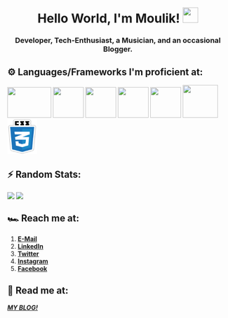 # <div align=center>Hello World, I'm Moulik! <img src="https://camo.githubusercontent.com/35d3d11359a49bf12aebb834cc13fd81b95eff4e/68747470733a2f2f6d656469612e67697068792e636f6d2f6d656469612f6876524a434c467a6361737252346961377a2f67697068792e676966" height="35px" width="35px">
### <div align=center>__Developer, Tech-Enthusiast, a Musician, and an occasional Blogger.__

## :gear: Languages/Frameworks I'm proficient at:
<img src="https://1000logos.net/wp-content/uploads/2020/09/Java-Logo.png" height="70px" width="100px"> <img src="https://cdn.iconscout.com/icon/free/png-512/c-programming-569564.png" height="70px" width="70px"> <img src="https://qph.fs.quoracdn.net/main-qimg-28cadbd02699c25a88e5c78d73c7babc" height="70px" width="70px"> <img src="https://seeklogo.com/images/D/dart-logo-FDA1939EC4-seeklogo.com.png" height="70px" width="70px"> <img src="https://strattonapps.com/wp-content/uploads/2020/02/flutter-logo-5086DD11C5-seeklogo.com_.png" height="70px" width="70px"> <img src="https://www.w3.org/html/logo/downloads/HTML5_Logo_512.png" height="75px" width="80px"> <img src="./css_logo.png" height="80px" width="68px">

## :zap: Random Stats:
<img align="center" src="https://github-readme-stats.vercel.app/api//?username=moulikchaturvedi&theme=cobalt" />
<img align="center" src="https://github-readme-stats.vercel.app/api/top-langs/?username=moulikchaturvedi&theme=cobalt&layout=compact" /> 

## :racing_car: Reach me at:
1. [__E-Mail__](mailto:moulik.chaturvedi26@gmail.com)
2. [__LinkedIn__](https://www.linkedin.com/in/moulik-chaturvedi-7b7aab157/)
3. [__Twitter__](https://twitter.com/c_moulik)
4. [__Instagram__](https://www.instagram.com/multidimensionalspacesnake/)
5. [__Facebook__](https://www.facebook.com/moulik.chaturvedi/)

## :book: Read me at:
[__*MY BLOG!*__](https://moulik793685946.wordpress.com/)
